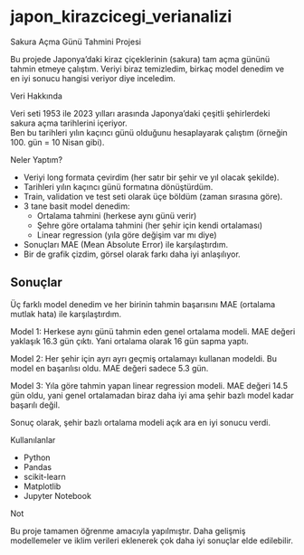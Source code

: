 # japon_kirazcicegi_verianalizi

 Sakura Açma Günü Tahmini Projesi

Bu projede Japonya’daki kiraz çiçeklerinin (sakura) tam açma gününü tahmin etmeye çalıştım. Veriyi biraz temizledim, birkaç model denedim ve en iyi sonucu hangisi veriyor diye inceledim.

 Veri Hakkında

Veri seti 1953 ile 2023 yılları arasında Japonya’daki çeşitli şehirlerdeki sakura açma tarihlerini içeriyor.  
Ben bu tarihleri yılın kaçıncı günü olduğunu hesaplayarak çalıştım (örneğin 100. gün = 10 Nisan gibi).

 Neler Yaptım?

- Veriyi long formata çevirdim (her satır bir şehir ve yıl olacak şekilde).
- Tarihleri yılın kaçıncı günü formatına dönüştürdüm.
- Train, validation ve test seti olarak üçe böldüm (zaman sırasına göre).
- 3 tane basit model denedim:
  - Ortalama tahmini (herkese aynı günü verir)
  - Şehre göre ortalama tahmini (her şehir için kendi ortalaması)
  - Linear regression (yıla göre değişim var mı diye)
- Sonuçları MAE (Mean Absolute Error) ile karşılaştırdım.
- Bir de grafik çizdim, görsel olarak farkı daha iyi anlaşılıyor.

## Sonuçlar

Üç farklı model denedim ve her birinin tahmin başarısını MAE (ortalama mutlak hata) ile karşılaştırdım.

Model 1: Herkese aynı günü tahmin eden genel ortalama modeli. MAE değeri yaklaşık 16.3 gün çıktı. Yani ortalama olarak 16 gün sapma yaptı.

Model 2: Her şehir için ayrı ayrı geçmiş ortalamayı kullanan modeldi. Bu model en başarılısı oldu. MAE değeri sadece 5.3 gün.

Model 3: Yıla göre tahmin yapan linear regression modeli. MAE değeri 14.5 gün oldu, yani genel ortalamadan biraz daha iyi ama şehir bazlı model kadar başarılı değil.

Sonuç olarak, şehir bazlı ortalama modeli açık ara en iyi sonucu verdi.

 Kullanılanlar

- Python
- Pandas
- scikit-learn
- Matplotlib
- Jupyter Notebook

 Not

Bu proje tamamen öğrenme amacıyla yapılmıştır. Daha gelişmiş modellemeler ve iklim verileri eklenerek çok daha iyi sonuçlar elde edilebilir.
